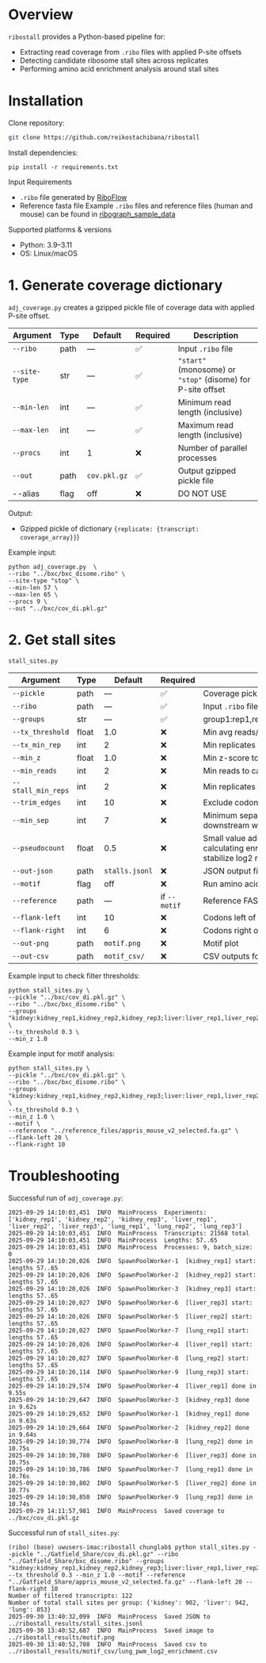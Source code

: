 # Overview

`ribostall` provides a Python-based pipeline for:
- Extracting read coverage from `.ribo` files with applied P-site offsets  
- Detecting candidate ribosome stall sites across replicates  
- Performing amino acid enrichment analysis around stall sites

# Installation

Clone repository:
```bash
git clone https://github.com/reikostachibana/ribostall
```

Install dependencies:
```
pip install -r requirements.txt
```

Input Requirements
* `.ribo` file generated by [RiboFlow](https://github.com/ribosomeprofiling/riboflow)
* Reference fasta file
Example `.ribo` files and reference files (human and mouse) can be found in [ribograph_sample_data](https://github.com/ribosomeprofiling/ribograph_sampledata?tab=readme-ov-file)

Supported platforms & versions
* Python: 3.9–3.11
* OS: Linux/macOS

# 1. Generate coverage dictionary

`adj_coverage.py` creates a gzipped pickle file of coverage data with applied P-site offset.

| Argument      | Type   | Default | Required | Description |
|---------------|--------|---------|----------|-------------|
| `--ribo`      | path   | —       | ✅       | Input `.ribo` file |
| `--site-type` | str    | —       | ✅       | `"start"` (monosome) or `"stop"` (disome) for P-site offset |
| `--min-len`   | int    | —       | ✅       | Minimum read length (inclusive) |
| `--max-len`   | int    | —       | ✅       | Maximum read length (inclusive) |
| `--procs`     | int    | 1       | ❌       | Number of parallel processes |
| `--out`       | path   | `cov.pkl.gz` | ✅ | Output gzipped pickle file |
| --alias       | flag   | off  | ❌ | DO NOT USE  |

Output:
* Gzipped pickle of dictionary `{replicate: {transcript: coverage_array}}`)

Example input:
```
python adj_coverage.py  \
--ribo "../bxc/bxc_disome.ribo" \
--site-type "stop" \
--min-len 57 \
--max-len 65 \
--procs 9 \
--out "../bxc/cov_di.pkl.gz"
```

# 2. Get stall sites

`stall_sites.py`

| Argument         | Type   | Default | Required | Description |
|------------------|--------|---------|----------|-------------|
| `--pickle`       | path   | —       | ✅       | Coverage pickle (`.pkl.gz`) |
| `--ribo`         | path   | —       | ✅       | Input `.ribo` file |
| `--groups`       | str    | —       | ✅       | group1:rep1,rep2,rep3;group2:rep1,rep2,rep3;group3... |
| `--tx_threshold` | float  | 1.0     | ❌       | Min avg reads/nt to keep transcript |
| `--tx_min_rep`    | int    | 2       | ❌       | Min replicates to support transcript |
| `--min_z`        | float  | 1.0     | ❌       | Min z-score to call stall site |
| `--min_reads`    | int    | 2       | ❌       | Min reads to call stall site |
| `--stall_min_reps` | int   | 2       | ❌       | Min replicates to support stall site |
| `--trim_edges`   | int    | 10      | ❌       | Exclude codons at CDS ends |
| `--min_sep`      | int    | 7       | ❌       | Minimum separation between consensus sites; prefer downstream when closer than this |
| `--pseudocount`   | float  | 0.5     | ❌       | Small value added to all amino acid counts before calculating enrichment, to avoid division by zero and stabilize log2 ratios |
| `--out-json`     | path   | `stalls.jsonl` | ❌ | JSON output file |
| `--motif`        | flag   | off     | ❌       | Run amino acid motif analysis |
| `--reference`    | path   | —       | if `--motif` | Reference FASTA file |
| `--flank-left`   | int    | 10      | ❌       | Codons left of P-site for motif |
| `--flank-right`  | int    | 6       | ❌       | Codons right of P-site for motif |
| `--out-png`      | path   | `motif.png`    | ❌ | Motif plot |
| `--out-csv`      | path   | `motif_csv/`   | ❌ | CSV outputs for motif enrichment |

Example input to check filter thresholds:
```
python stall_sites.py \
--pickle "../bxc/cov_di.pkl.gz" \
--ribo "../bxc/bxc_disome.ribo" \
--groups "kidney:kidney_rep1,kidney_rep2,kidney_rep3;liver:liver_rep1,liver_rep2,liver_rep3;lung:lung_rep1,lung_rep2,lung_rep3" \
--tx_threshold 0.3 \
--min_z 1.0
```

Example input for motif analysis:
```
python stall_sites.py \
--pickle "../bxc/cov_di.pkl.gz" \
--ribo "../bxc/bxc_disome.ribo" \
--groups "kidney:kidney_rep1,kidney_rep2,kidney_rep3;liver:liver_rep1,liver_rep2,liver_rep3;lung:lung_rep1,lung_rep2,lung_rep3" \
--tx_threshold 0.3 \
--min_z 1.0 \
--motif \
--reference "../reference_files/appris_mouse_v2_selected.fa.gz" \
--flank-left 20 \
--flank-right 10
```

# Troubleshooting

Successful run of `adj_coverage.py`:
```
2025-09-29 14:10:03,451  INFO  MainProcess  Experiments: ['kidney_rep1', 'kidney_rep2', 'kidney_rep3', 'liver_rep1', 'liver_rep2', 'liver_rep3', 'lung_rep1', 'lung_rep2', 'lung_rep3']
2025-09-29 14:10:03,451  INFO  MainProcess  Transcripts: 21568 total
2025-09-29 14:10:03,451  INFO  MainProcess  Lengths: 57..65
2025-09-29 14:10:03,451  INFO  MainProcess  Processes: 9, batch_size: 0
2025-09-29 14:10:20,026  INFO  SpawnPoolWorker-1  [kidney_rep1] start: lengths 57..65
2025-09-29 14:10:20,026  INFO  SpawnPoolWorker-2  [kidney_rep2] start: lengths 57..65
2025-09-29 14:10:20,026  INFO  SpawnPoolWorker-3  [kidney_rep3] start: lengths 57..65
2025-09-29 14:10:20,027  INFO  SpawnPoolWorker-6  [liver_rep3] start: lengths 57..65
2025-09-29 14:10:20,026  INFO  SpawnPoolWorker-5  [liver_rep2] start: lengths 57..65
2025-09-29 14:10:20,027  INFO  SpawnPoolWorker-7  [lung_rep1] start: lengths 57..65
2025-09-29 14:10:20,026  INFO  SpawnPoolWorker-4  [liver_rep1] start: lengths 57..65
2025-09-29 14:10:20,027  INFO  SpawnPoolWorker-8  [lung_rep2] start: lengths 57..65
2025-09-29 14:10:20,114  INFO  SpawnPoolWorker-9  [lung_rep3] start: lengths 57..65
2025-09-29 14:10:29,574  INFO  SpawnPoolWorker-4  [liver_rep1] done in 9.55s
2025-09-29 14:10:29,647  INFO  SpawnPoolWorker-3  [kidney_rep3] done in 9.62s
2025-09-29 14:10:29,652  INFO  SpawnPoolWorker-1  [kidney_rep1] done in 9.63s
2025-09-29 14:10:29,664  INFO  SpawnPoolWorker-2  [kidney_rep2] done in 9.64s
2025-09-29 14:10:30,774  INFO  SpawnPoolWorker-8  [lung_rep2] done in 10.75s
2025-09-29 14:10:30,780  INFO  SpawnPoolWorker-6  [liver_rep3] done in 10.75s
2025-09-29 14:10:30,786  INFO  SpawnPoolWorker-7  [lung_rep1] done in 10.76s
2025-09-29 14:10:30,802  INFO  SpawnPoolWorker-5  [liver_rep2] done in 10.77s
2025-09-29 14:10:30,850  INFO  SpawnPoolWorker-9  [lung_rep3] done in 10.74s
2025-09-29 14:11:57,981  INFO  MainProcess  Saved coverage to ../bxc/cov_di.pkl.gz
```

Successful run of `stall_sites.py`:
```
(ribo) (base) uwusers-imac:ribostall chunglab$ python stall_sites.py --pickle "../Gatfield_Share/cov_di.pkl.gz" --ribo "../Gatfield_Share/bxc_disome.ribo" --groups "kidney:kidney_rep1,kidney_rep2,kidney_rep3;liver:liver_rep1,liver_rep2,liver_rep3;lung:lung_rep1,lung_rep2,lung_rep3" --tx_threshold 0.3 --min_z 1.0 --motif --reference "../Gatfield_Share/appris_mouse_v2_selected.fa.gz" --flank-left 20 --flank-right 10
Number of filtered transcripts: 122
Number of total stall sites per group: {'kidney': 902, 'liver': 942, 'lung': 853}
2025-09-30 13:40:32,099  INFO  MainProcess  Saved JSON to ../ribostall_results/stall_sites.jsonl
2025-09-30 13:40:52,687  INFO  MainProcess  Saved image to ../ribostall_results/motif.png
2025-09-30 13:40:52,708  INFO  MainProcess  Saved csv to ../ribostall_results/motif_csv/lung_pwm_log2_enrichment.csv
```
